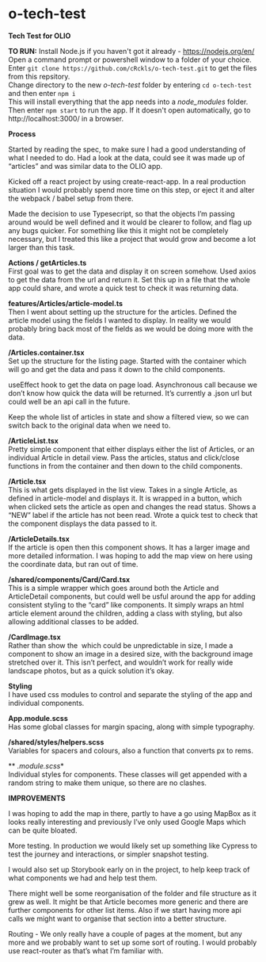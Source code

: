 # o-tech-test
**Tech Test for OLIO**  

**TO RUN:**
Install Node.js if you haven't got it already - https://nodejs.org/en/  
Open a command prompt or powershell window to a folder of your choice. Enter ```git clone https://github.com/cRckls/o-tech-test.git``` to get the files from this repsitory.  
Change directory to the new *o-tech-test* folder by entering ```cd o-tech-test``` and then enter ```npm i```     
This will install everything that the app needs into a *node_modules* folder.    
Then enter ```npm start``` to run the app. If it doesn't open automatically, go to http://localhost:3000/ in a browser.  
  
**Process**  
  
Started by reading the spec, to make sure I had a good understanding of what I needed to do.
Had a look at the data, could see it was made up of “articles” and was similar data to the OLIO app.

Kicked off a react project by using create-react-app. In a real production situation I would probably spend more time on this step, or eject it and alter the webpack / babel setup from there.

Made the decision to use Typesecript, so that the objects I’m passing around would be well defined and it would be clearer to follow, and flag up any bugs quicker. For something like this it might not be completely necessary, but I treated this like a project that would grow and become a lot larger than this task.

**Actions / getArticles.ts**  
First goal was to get the data and display it on screen somehow. Used axios to get the data from the url and return it. Set this up in a file that the whole app could share, and wrote a quick test to check it was returning data.

**features/Articles/article-model.ts**  
Then I went about setting up the structure for the articles. Defined the article model using the fields I wanted to display. In reality we would probably bring back most of the fields as we would be doing more with the data.

**/Articles.container.tsx**  
Set up the structure for the listing page. Started with the container which will go and get the data and pass it down to the child components.

useEffect hook to get the data on page load. Asynchronous call because we don’t know how quick the data will be returned. It’s currently a .json url but could well be an api call in the future.

Keep the whole list of articles in state and show a filtered view, so we can switch back to the original data when we need to.

**/ArticleList.tsx**  
Pretty simple component that either displays either the list of Articles, or an individual Article in detail view. Pass the articles, status and click/close functions in from the container and then down to the child components.

**/Article.tsx**  
This is what gets displayed in the list view. Takes in a single Article, as defined in article-model and displays it. It is wrapped in a button, which when clicked sets the article as open and changes the read status. Shows a “NEW” label if the article has not been read.
Wrote a quick test to check that the component displays the data passed to it.

**/ArticleDetails.tsx**  
If the article is open then this component shows. It has a larger image and more detailed information. I was hoping to add the map view on here using the coordinate data, but ran out of time.

**/shared/components/Card/Card.tsx**  
This is a simple wrapper which goes around both the Article and ArticleDetail components, but could well be usful around the app for adding consistent styling to the “card” like components.
It simply wraps an html article element around the children, adding a class with styling, but also allowing additional classes to be added.

**/CardImage.tsx**  
Rather than show the <img> which could be unpredictable in size, I made a component to show an image in a desired size, with the background image stretched over it. This isn’t perfect, and wouldn’t work for really wide landscape photos, but as a quick solution it’s okay.

**Styling**  
I have used css modules to control and separate the styling of the app and individual components. 

**App.module.scss**  
Has some global classes for margin spacing, along with simple typography.

**/shared/styles/helpers.scss**  
Variables for spacers and colours, also a function that converts px to rems.

** *.module.scss**  
Individual styles for components. These classes will get appended with a random string to make them unique, so there are no clashes. 


**IMPROVEMENTS**  

I was hoping to add the map in there, partly to have a go using MapBox as it looks really interesting and previously I’ve only used Google Maps which can be quite bloated.

More testing. In production we would likely set up something like Cypress to test the journey and interactions, or simpler snapshot testing.

I would also set up Storybook early on in the project, to help keep track of what components we had and help test them.

There might well be some reorganisation of the folder and file structure as it grew as well. It might be that Article becomes more generic and there are further components for other list items. Also if we start having more api calls we might want to organise that section into a better structure.

Routing - We only really have a couple of pages at the moment, but any more and we probably want to set up some sort of routing. I would probably use react-router as that’s what I’m familiar with.




